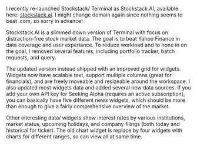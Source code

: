 <!--
Stockstack reborn as Stockstack.AI
Michael Sjöberg
Jul 8, 2023
Jul 8, 2023
-->

I recently re-launched Stockstack/ Terminal as Stockstack.AI, available here: [stockstack.ai](https://stockstack.ai). I might change domain again since nothing seems to beat .com, so sorry in advance!

Stockstack.AI is a slimmed down version of Terminal with focus on distraction-free stock market data. The goal is to beat Yahoo Finance in data coverage and user experiance. To reduce workload and to hone in on the goal, I removed several features, including portfolio tracker, batch requests, and query.

The updated version instead shipped with an improved grid for widgets. Widgets now have scalable text, support multiple columns (great for financials), and are freely moveable and resizeable around the workspace. I also updated most widgets data and added several new data sources. If you add your own API key for Seeking Alpha (requires an active subscription), you can basically have five different news widgets, which should be more than enough to give a fairly comprehensive overview of the market.

Other interesting data/ widgets show interest rates by various institutions, market status, upcoming holidays, and company filings (both today and historical for ticker). The old chart widget is replace by four widgets with charts for different ranges, so can view all at same time.




